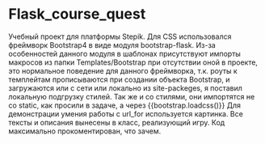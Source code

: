 # Flask_course_quest

Учебный проект для платформы Stepik.
Для CSS использовался фреймворк Bootstrap4 в виде модуля bootstrap-flask.
Из-за особенностей данного модуля в шаблонах присутствуют импорты макросов из папки Templates/Bootstrap при отсутствии оной в проекте, это нормальное поведение для данного фреймворка, т.к. роуты к темплейтам прописываются при создании объекта Bootstrap, и загружаются или с сети или локально из site-packeges, я поставил локальную подгрузку стилей. 
Так же и со стилями, они импортятся не со static, как просили в задаче, а через {{bootstrap.loadcss()}}
Для демонстрации умения работы с url_for используется картинка.
Все тексты и описания вынесены в класс, реализующий игру.
Код максимально прокоментирован, что зачем.
